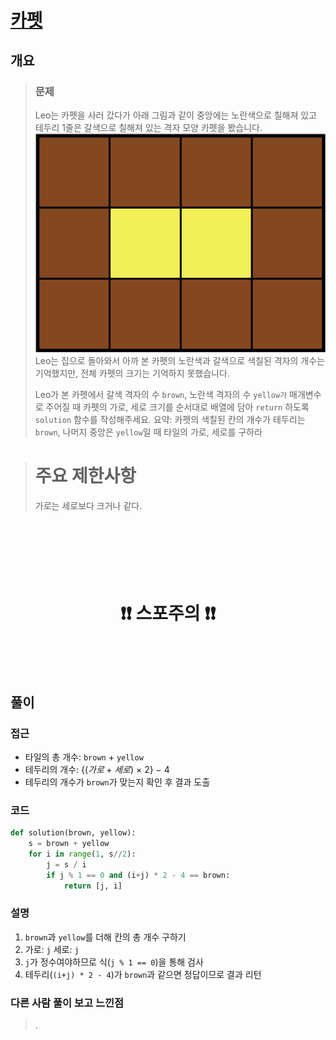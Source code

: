 # [카펫](https://school.programmers.co.kr/learn/courses/30/lessons/42842)

## 개요
> ### 문제
> Leo는 카펫을 사러 갔다가 아래 그림과 같이 중앙에는 노란색으로 칠해져 있고 테두리 1줄은 갈색으로 칠해져 있는 격자 모양 카펫을 봤습니다.
> ![alt text](images/markdown-image.png)
> Leo는 집으로 돌아와서 아까 본 카펫의 노란색과 갈색으로 색칠된 격자의 개수는 기억했지만, 전체 카펫의 크기는 기억하지 못했습니다.
>
> Leo가 본 카펫에서 갈색 격자의 수 `brown`, 노란색 격자의 수 `yellow가` 매개변수로 주어질 때 카펫의 가로, 세로 크기를 순서대로 배열에 담아 `return` 하도록 `solution` 함수를 작성해주세요.
> 요약: 카펫의 색칠된 칸의 개수가 테두리는 `brown`, 나머지 중앙은 `yellow`일 때 타일의 가로, 세로를 구하라

> # 주요 제한사항
> 가로는 세로보다 크거나 같다.

<h1 align="center"><br><br><br>❗️❗️ 스포주의 ❗️❗️<br><br><br></h1>

## 풀이
### 접근
- 타일의 총 개수: `brown` + `yellow`
- 테두리의 개수: $\lbrace(가로 + 세로)\ \times\ 2\rbrace\ -\ 4$
- 테두리의 개수가 `brown`가 맞는지 확인 후 결과 도출

### 코드
```python
def solution(brown, yellow):
    s = brown + yellow
    for i in range(1, s//2):
        j = s / i
        if j % 1 == 0 and (i+j) * 2 - 4 == brown:
            return [j, i]

```

### 설명
1. `brown`과 `yellow`를 더해 칸의 총 개수 구하기
2. 가로: `j` 세로: `j`
3. `j`가 정수여야하므로 식(`j % 1 == 0`)을 통해 검사
4. 테두리(`(i+j) * 2 - 4`)가 `brown`과 같으면 정답이므로 결과 리턴

### 다른 사람 풀이 보고 느낀점
> .
